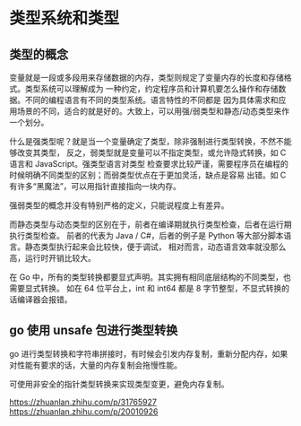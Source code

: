 # 类型系统和类型


## 类型的概念
变量就是一段或多段用来存储数据的内存，类型则规定了变量内存的长度和存储格式。类型系统可以理解成为
一种约定，约定程序员和计算机要怎么操作和存储数据。不同的编程语言有不同的类型系统。语言特性的不同都是
因为具体需求和应用场景的不同，适合的就是好的。大致上，可以用强/弱类型和静态/动态类型来作一个划分。

什么是强类型呢？就是当一个变量确定了类型，除非强制进行类型转换，不然不能够改变其类型，
反之，弱类型就是变量可以不指定类型，或允许隐式转换，如 C 语言和 JavaScript。强类型语言对类型
检查要求比较严谨，需要程序员在编程的时候明确不同类型的区别；而弱类型优点在于更加灵活，缺点是容易
出错。如 C 有许多“黑魔法”，可以用指针直接指向一块内存。

强弱类型的概念并没有特别严格的定义，只能说程度上有差异。

而静态类型与动态类型的区别在于，前者在编译期就执行类型检查，后者在运行期执行类型检查。
前者的代表为 Java / C#，后者的例子是 Python 等大部分脚本语言。静态类型执行起来会比较快，便于调试，
相对而言，动态语言效率就没那么高，运行时开销比较大。


在 Go 中，所有的类型转换都要显式声明。其实拥有相同底层结构的不同类型，也需要显式转换。
如在 64 位平台上，int 和 int64 都是 8 字节整型，不显式转换的话编译器会报错。


## go 使用 unsafe 包进行类型转换

go 进行类型转换和字符串拼接时，有时候会引发内存复制，重新分配内存，如果对性能有要求的话，大量的内存复制会拖慢性能。

可使用非安全的指针类型转换来实现类型变更，避免内存复制。

https://zhuanlan.zhihu.com/p/31765927
https://zhuanlan.zhihu.com/p/20010926

